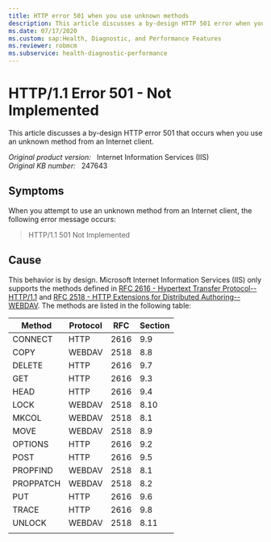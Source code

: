 ```yaml
---
title: HTTP error 501 when you use unknown methods
description: This article discusses a by-design HTTP 501 error when you use an unknown method from an Internet client.
ms.date: 07/17/2020
ms.custom: sap:Health, Diagnostic, and Performance Features
ms.reviewer: robmcm
ms.subservice: health-diagnostic-performance
---
```

# HTTP/1.1 Error 501 - Not Implemented

This article discusses a by-design HTTP error 501 that occurs when you use an unknown method from an Internet client.

_Original product version:_ &nbsp; Internet Information Services (IIS)  
_Original KB number:_ &nbsp; 247643

## Symptoms

When you attempt to use an unknown method from an Internet client, the following error message occurs:

> HTTP/1.1 501 Not Implemented

## Cause

This behavior is by design. Microsoft Internet Information Services (IIS) only supports the methods defined in [RFC 2616 - Hypertext Transfer Protocol--HTTP/1.1](ftp://ftp.isi.edu/in-notes/rfc2616.txt) and [RFC 2518 - HTTP Extensions for Distributed Authoring--WEBDAV](ftp://ftp.isi.edu/in-notes/rfc2518.txt). The methods are listed in the following table:

| Method    | Protocol | RFC  | Section |
|-----------|----------|------|---------|
| CONNECT   | HTTP     | 2616 | 9.9     |
| COPY      | WEBDAV   | 2518 | 8.8     |
| DELETE    | HTTP     | 2616 | 9.7     |
| GET       | HTTP     | 2616 | 9.3     |
| HEAD      | HTTP     | 2616 | 9.4     |
| LOCK      | WEBDAV   | 2518 | 8.10    |
| MKCOL     | WEBDAV   | 2518 | 8.1     |
| MOVE      | WEBDAV   | 2518 | 8.9     |
| OPTIONS   | HTTP     | 2616 | 9.2     |
| POST      | HTTP     | 2616 | 9.5     |
| PROPFIND  | WEBDAV   | 2518 | 8.1     |
| PROPPATCH | WEBDAV   | 2518 | 8.2     |
| PUT       | HTTP     | 2616 | 9.6     |
| TRACE     | HTTP     | 2616 | 9.8     |
| UNLOCK    | WEBDAV   | 2518 | 8.11    |
|           |          |      |         |
